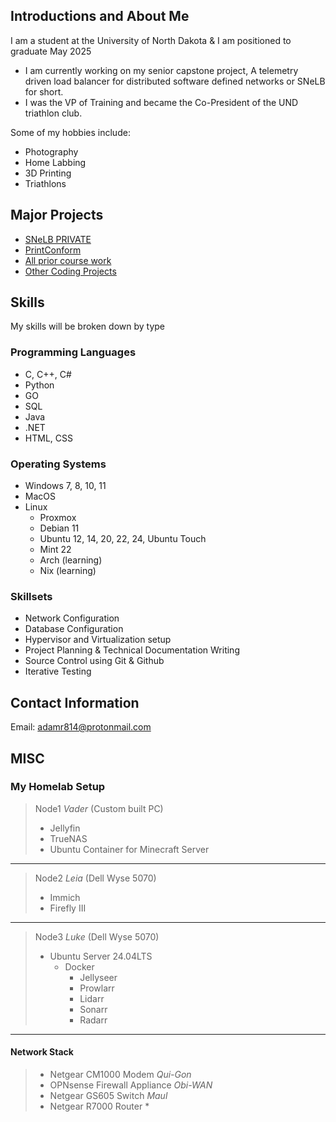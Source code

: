 ## Introductions and About Me
I am a student at the University of North Dakota & I am positioned to graduate May 2025
- I am currently working on my senior capstone project, A telemetry driven load balancer for distributed software defined networks or SNeLB for short.
- I was the VP of Training and became the Co-President of the UND triathlon club.

Some of my hobbies include:
- Photography
- Home Labbing
- 3D Printing
- Triathlons

## Major Projects
- [SNeLB PRIVATE](https://github.com/Intelligent-Network-Solutions/SNeLB)
- [PrintConform](https://github.com/adamr814/College_Course_Code/tree/main/CSCI%20463/Print-Conform-main)
- [All prior course work](https://github.com/adamr814/College_Course_Code)
- [Other Coding Projects](https://github.com/adamr814/OtherCodingProjects)

## Skills
My skills will be broken down by type
### Programming Languages
- C, C++, C#
- Python
- GO
- SQL
- Java
- .NET
- HTML, CSS
### Operating Systems
- Windows 7, 8, 10, 11
- MacOS
- Linux
  - Proxmox
  - Debian 11
  - Ubuntu 12, 14, 20, 22, 24, Ubuntu Touch
  - Mint 22
  - Arch (learning)
  - Nix (learning)
### Skillsets
- Network Configuration
- Database Configuration
- Hypervisor and Virtualization setup
- Project Planning & Technical Documentation Writing
- Source Control using Git & Github
- Iterative Testing

## Contact Information
Email: adamr814@protonmail.com

## MISC
### My Homelab Setup
> Node1 *Vader* (Custom built PC)
> - Jellyfin
> - TrueNAS
> - Ubuntu Container for Minecraft Server
---
> Node2 *Leia* (Dell Wyse 5070)
> - Immich
> - Firefly III
---
> Node3 *Luke* (Dell Wyse 5070)
> - Ubuntu Server 24.04LTS
>   - Docker
>     - Jellyseer
>     - Prowlarr
>     - Lidarr
>     - Sonarr
>     - Radarr
---
#### Network Stack
> - Netgear CM1000 Modem *Qui-Gon*
> - OPNsense Firewall Appliance *Obi-WAN*
> - Netgear GS605 Switch *Maul*
> - Netgear R7000 Router *
